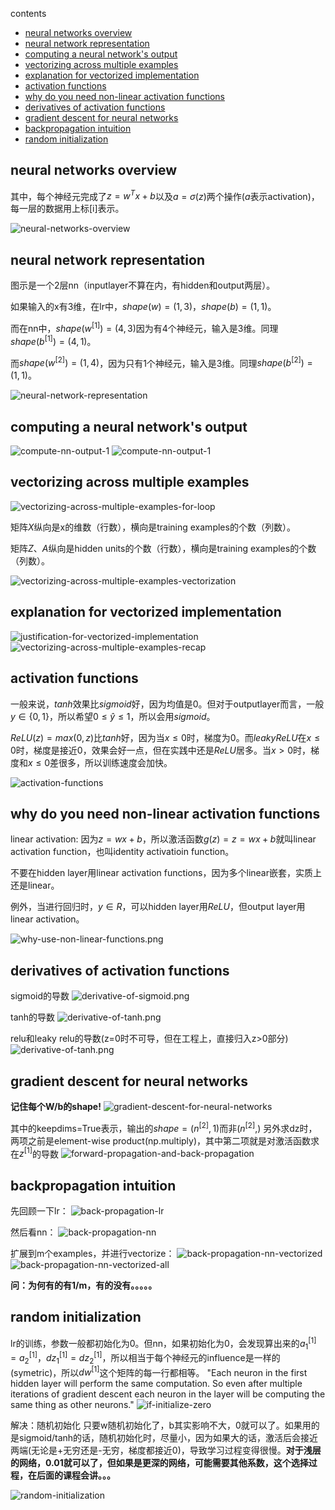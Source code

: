 contents

<!-- TOC -->

- [neural networks overview](#neural-networks-overview)
- [neural network representation](#neural-network-representation)
- [computing a neural network's output](#computing-a-neural-networks-output)
- [vectorizing across multiple examples](#vectorizing-across-multiple-examples)
- [explanation for vectorized implementation](#explanation-for-vectorized-implementation)
- [activation functions](#activation-functions)
- [why do you need non-linear activation functions](#why-do-you-need-non-linear-activation-functions)
- [derivatives of activation functions](#derivatives-of-activation-functions)
- [gradient descent for neural networks](#gradient-descent-for-neural-networks)
- [backpropagation intuition](#backpropagation-intuition)
- [random initialization](#random-initialization)

<!-- /TOC -->

## neural networks overview

其中，每个神经元完成了$z=w^Tx+b$以及$a=\sigma (z)$两个操作($a$表示activation)，每一层的数据用上标[i]表示。

![neural-networks-overview](https://raw.githubusercontent.com/daiwk/dl.ai/master/c1/imgs/neural-networks-overview.png)

## neural network representation

图示是一个2层nn（inputlayer不算在内，有hidden和output两层）。

如果输入的x有3维，在lr中，$shape(w)=(1,3)$，$shape(b)=(1,1)$。

而在nn中，$shape(w^{[1]})=(4,3)$因为有4个神经元，输入是3维。同理$shape(b^{[1]})=(4,1)$。

而$shape(w^{[2]})=(1,4)$，因为只有1个神经元，输入是3维。同理$shape(b^{[2]})=(1,1)$。

![neural-network-representation](https://raw.githubusercontent.com/daiwk/dl.ai/master/c1/imgs/neural-network-representation.png)

## computing a neural network's output

![compute-nn-output-1](https://raw.githubusercontent.com/daiwk/dl.ai/master/c1/imgs/compute-nn-output-1.png)
![compute-nn-output-1](https://raw.githubusercontent.com/daiwk/dl.ai/master/c1/imgs/compute-nn-output-2.png)

## vectorizing across multiple examples

![vectorizing-across-multiple-examples-for-loop](https://raw.githubusercontent.com/daiwk/dl.ai/master/c1/imgs/vectorizing-across-multiple-examples-for-loop.png)

矩阵$X$纵向是x的维数（行数），横向是training examples的个数（列数）。

矩阵$Z$、$A$纵向是hidden units的个数（行数），横向是training examples的个数（列数）。

![vectorizing-across-multiple-examples-vectorization](https://raw.githubusercontent.com/daiwk/dl.ai/master/c1/imgs/vectorizing-across-multiple-examples-vectorization.png)

## explanation for vectorized implementation

![justification-for-vectorized-implementation](https://raw.githubusercontent.com/daiwk/dl.ai/master/c1/imgs/justification-for-vectorized-implementation.png)
![vectorizing-across-multiple-examples-recap](https://raw.githubusercontent.com/daiwk/dl.ai/master/c1/imgs/vectorizing-across-multiple-examples-recap.png)

## activation functions

一般来说，$tanh$效果比$sigmoid$好，因为均值是0。但对于outputlayer而言，一般$y \in \{0,1\}$，所以希望$0\le \hat y \le 1$，所以会用$sigmoid$。

$ReLU(z)=max(0,z)$比$tanh$好，因为当$x\le 0$时，梯度为0。而$leaky ReLU$在$x\le 0$时，梯度是接近0，效果会好一点，但在实践中还是$ReLU$居多。当$x>0$时，梯度和$x\le0$差很多，所以训练速度会加快。

![activation-functions](https://raw.githubusercontent.com/daiwk/dl.ai/master/c1/imgs/activation-functions.png)

## why do you need non-linear activation functions

linear activation: 因为$z=wx+b$，所以激活函数$g(z)=z=wx+b$就叫linear activation function，也叫identity activatioin function。

不要在hidden layer用linear activation functions，因为多个linear嵌套，实质上还是linear。

例外，当进行回归时，$y\in R$，可以hidden layer用$ReLU$，但output layer用linear activation。

![why-use-non-linear-functions.png](https://raw.githubusercontent.com/daiwk/dl.ai/master/c1/imgs/why-use-non-linear-functions.png)

## derivatives of activation functions

sigmoid的导数
![derivative-of-sigmoid.png](https://raw.githubusercontent.com/daiwk/dl.ai/master/c1/imgs/derivative-of-sigmoid.png)

tanh的导数
![derivative-of-tanh.png](https://raw.githubusercontent.com/daiwk/dl.ai/master/c1/imgs/derivative-of-tanh.png)

relu和leaky relu的导数(z=0时不可导，但在工程上，直接归入z>0部分)
![derivative-of-tanh.png](https://raw.githubusercontent.com/daiwk/dl.ai/master/c1/imgs/derivative-of-tanh.png)

## gradient descent for neural networks

**记住每个W/b的shape!**
![gradient-descent-for-neural-networks](https://raw.githubusercontent.com/daiwk/dl.ai/master/c1/imgs/gradient-descent-for-neural-networks.png)

其中的keepdims=True表示，输出的$shape=(n^{[2]},1)$而非$(n^{[2]},)$
另外求dz时，两项之前是element-wise product(np.multiply)，其中第二项就是对激活函数求在$z^{[1]}$的导数
![forward-propagation-and-back-propagation](https://raw.githubusercontent.com/daiwk/dl.ai/master/c1/imgs/forward-propagation-and-back-propagation.png)

## backpropagation intuition

先回顾一下lr：
![back-propagation-lr](https://raw.githubusercontent.com/daiwk/dl.ai/master/c1/imgs/back-propagation-lr.png)

然后看nn：
![back-propagation-nn](https://raw.githubusercontent.com/daiwk/dl.ai/master/c1/imgs/back-propagation-nn.png)

扩展到m个examples，并进行vectorize：
![back-propagation-nn-vectorized](https://raw.githubusercontent.com/daiwk/dl.ai/master/c1/imgs/back-propagation-nn-vectorized.png)
![back-propagation-nn-vectorized-all](https://raw.githubusercontent.com/daiwk/dl.ai/master/c1/imgs/back-propagation-nn-vectorized-all.png)

**问：为何有的有1/m，有的没有。。。。。**

## random initialization

lr的训练，参数一般都初始化为0。但nn，如果初始化为0，会发现算出来的$a^{[1]}_1=a^{[1]}_2$，$dz^{[1]}_1=dz^{[1]}_2$，所以相当于每个神经元的influence是一样的(symetric)，所以$dw^{[1]}$这个矩阵的每一行都相等。
"Each neuron in the first hidden layer will perform the same computation. So even after multiple iterations of gradient descent each neuron in the layer will be computing the same thing as other neurons."
![if-initialize-zero](https://raw.githubusercontent.com/daiwk/dl.ai/master/c1/imgs/if-initialize-zero.png)

解决：随机初始化
只要w随机初始化了，b其实影响不大，0就可以了。如果用的是sigmoid/tanh的话，随机初始化时，尽量小，因为如果大的话，激活后会接近两端(无论是+无穷还是-无穷，梯度都接近0)，导致学习过程变得很慢。**对于浅层的网络，0.01就可以了，但如果是更深的网络，可能需要其他系数，这个选择过程，在后面的课程会讲。。。**

![random-initialization](https://raw.githubusercontent.com/daiwk/dl.ai/master/c1/imgs/random-initialization.png)


